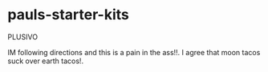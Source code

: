 # pauls-starter-kits
PLUSIVO


IM following directions and this is a pain in the ass!!.
I agree that moon tacos suck over earth tacos!.
